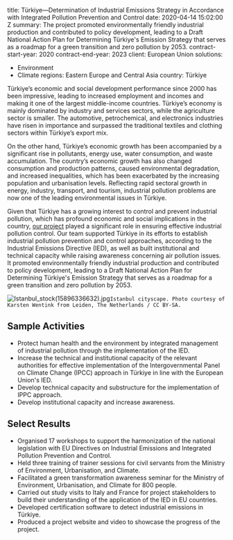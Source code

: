 
title: Türkiye—Determination of Industrial Emissions Strategy in Accordance with Integrated
  Pollution Prevention and Control
date: 2020-04-14 15:02:00 Z
summary: The project promoted environmentally friendly industrial production and contributed
  to policy development, leading to a Draft National Action Plan for Determining Türkiye's
  Emission Strategy that serves as a roadmap for a green transition and zero pollution
  by 2053.
contract-start-year: 2020
contract-end-year: 2023
client: European Union
solutions:
- Environment
- Climate
regions: Eastern Europe and Central Asia
country: Türkiye


Türkiye’s economic and social development performance since 2000 has been impressive, leading to increased employment and incomes and making it one of the largest middle-income countries. Türkiye’s economy is mainly dominated by industry and services sectors, while the agriculture sector is smaller. The automotive, petrochemical, and electronics industries have risen in importance and surpassed the traditional textiles and clothing sectors within Türkiye’s export mix.

On the other hand, Türkiye’s economic growth has been accompanied by a significant rise in pollutants, energy use, water consumption, and waste accumulation. The country’s economic growth has also changed consumption and production patterns, caused environmental degradation, and increased inequalities, which has been exacerbated by the increasing population and urbanisation levels. Reflecting rapid sectoral growth in energy, industry, transport, and tourism, industrial pollution problems are now one of the leading environmental issues in Türkiye.

Given that Türkiye has a growing interest to control and prevent industrial pollution, which has profound economic and social implications in the country, [our project](https://ippc.csb.gov.tr/en) played a significant role in ensuring effective industrial pollution control. Our team supported Türkiye in its efforts to establish industrial pollution prevention and control approaches, according to the Industrial Emissions Directive (IED), as well as built institutional and technical capacity while raising awareness concerning air pollution issues. It promoted environmentally friendly industrial production and contributed to policy development, leading to a Draft National Action Plan for Determining Türkiye's Emission Strategy that serves as a roadmap for a green transition and zero pollution by 2053.

![Istanbul_stock(15896336632).jpg](/uploads/Istanbul_stock(15896336632).jpg)`Istanbul cityscape. Photo courtesy of Karsten Wentink from Leiden, The Netherlands / CC BY-SA.`

## Sample Activities

* Protect human health and the environment by integrated management of industrial pollution through the implementation of the IED.
* Increase the technical and institutional capacity of the relevant authorities for effective implementation of the Intergovernmental Panel on Climate Change (IPCC) approach in Türkiye in line with the European Union's IED.
* Develop technical capacity and substructure for the implementation of IPPC approach.
* Develop institutional capacity and increase awareness.

## Select Results

* Organised 17 workshops to support the harmonization of the national legislation with EU Directives on Industrial Emissions and Integrated Pollution Prevention and Control.
* Held three training of trainer sessions for civil servants from the Ministry of Environment, Urbanisation, and Climate.
* Facilitated a green transformation awareness seminar for the Ministry of Environment, Urbanisation, and Climate for 800 people.
* Carried out study visits to Italy and France for project stakeholders to build their understanding of the application of the IED in EU countries.
* Developed certification software to detect industrial emissions in Türkiye.
* Produced a project website and video to showcase the progress of the project.

